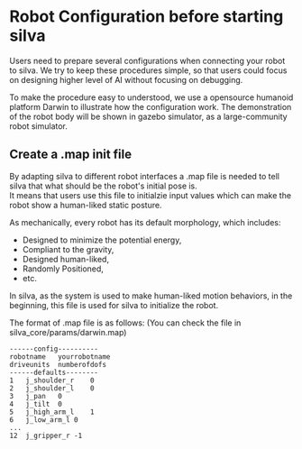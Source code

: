 # Robot Configuration before starting silva

Users need to prepare several configurations when connecting your robot to silva.
We try to keep these procedures simple, so that users could focus on designing higher level of AI without focusing on debugging.

To make the procedure easy to understood, we use a opensource humanoid platform Darwin to illustrate how the configuration work.
The demonstration of the robot body will be shown in gazebo simulator, as a large-community robot simulator.

## Create a .map init file
By adapting silva to different robot interfaces a .map file is needed to tell silva that what should be the robot's initial pose is.<br>
It means that users use this file to initialzie input values which can make the robot show a human-liked static posture.<br>

As mechanically, every robot has its default morphology, which includes:
* Designed to minimize the potential energy,
* Compliant to the gravity,
* Designed human-liked,
* Randomly Positioned,
* etc.

In silva, as the system is used to make human-liked motion behaviors,
in the beginning, this file is used for silva to initialize the robot.

The format of .map file is as follows: (You can check the file in silva_core/params/darwin.map)
```
------config----------
robotname   yourrobotname
driveunits  numberofdofs
------defaults--------
1   j_shoulder_r    0
2   j_shoulder_l    0
3   j_pan   0
4   j_tilt  0
5   j_high_arm_l    1
6   j_low_arm_l 0
...
12  j_gripper_r -1
```


